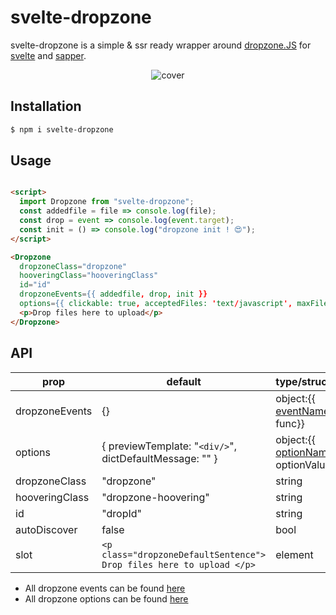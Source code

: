 # svelte-dropzone

svelte-dropzone is a simple & ssr ready wrapper around [dropzone.JS] for [svelte] and [sapper].

<div align="center">

![cover](https://raw.githubusercontent.com/arnaudDerbey/svelte-dropzone/master/cover.png)

</div>

## Installation

```bash
$ npm i svelte-dropzone
```

## Usage

```html

<script>
  import Dropzone from "svelte-dropzone";
  const addedfile = file => console.log(file);
  const drop = event => console.log(event.target);
  const init = () => console.log("dropzone init ! 😍");
</script>

<Dropzone
  dropzoneClass="dropzone"
  hooveringClass="hooveringClass"
  id="id"
  dropzoneEvents={{ addedfile, drop, init }}
  options={{ clickable: true, acceptedFiles: 'text/javascript', maxFilesize: 256, init }}>
  <p>Drop files here to upload</p>
</Dropzone>

```

## API

| prop           | default                                                              | type/structure                        |
| -------------- | -------------------------------------------------------------------- | ------------------------------------- |
| dropzoneEvents | {}                                                                   | object:{{ [eventName]: func}}         |
| options        | { previewTemplate: "`<div/>`", dictDefaultMessage: "" }              | object:{{ [optionName]: optionValue}} |
| dropzoneClass  | "dropzone"                                                           | string                                |
| hooveringClass | "dropzone-hoovering"                                                 | string                                |
| id             | "dropId"                                                             | string                                |
| autoDiscover   | false                                                                | bool                                  |
| slot           | `<p class="dropzoneDefaultSentence"> Drop files here to upload </p>` | element                               |

- All dropzone events can be found [here](https://www.dropzonejs.com/#events-list)
- All dropzone options can be found [here](https://www.dropzonejs.com/#configuration-options)

[dropzone.js]: https://www.dropzonejs.com/
[svelte]: https://svelte.dev/
[sapper]: https://svelte.dev/
[eventname]: https://www.dropzonejs.com/#events-list
[optionname]: https://www.dropzonejs.com/#configuration-options
[logo]: https://github.com/adam-p/markdown-here/raw/master/src/common/images/icon48.png "Logo Title Text 2"
